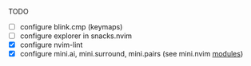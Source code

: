 TODO

- [ ] configure blink.cmp (keymaps)
- [ ] configure explorer in snacks.nvim
- [x] configure nvim-lint
- [x] configure mini.ai, mini.surround, mini.pairs (see mini.nvim [modules](https://github.com/echasnovski/mini.nvim?tab=readme-ov-file#modules))
